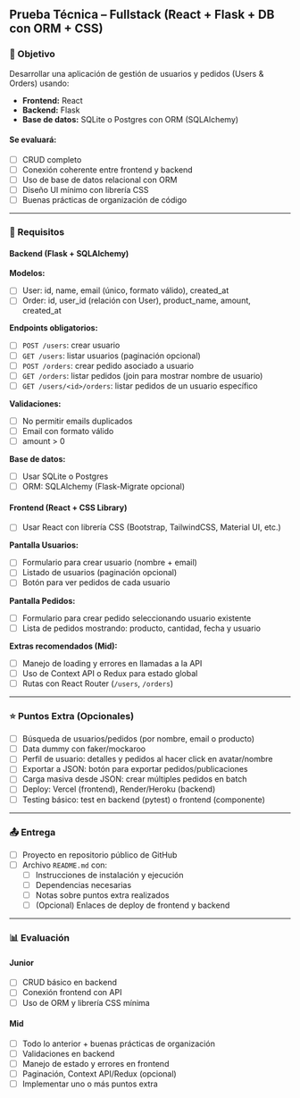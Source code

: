 ## Prueba Técnica – Fullstack (React + Flask + DB con ORM + CSS)

### 🎯 Objetivo

Desarrollar una aplicación de gestión de usuarios y pedidos (Users & Orders) usando:

- **Frontend:** React
- **Backend:** Flask
- **Base de datos:** SQLite o Postgres con ORM (SQLAlchemy)

#### Se evaluará:

- [ ] CRUD completo
- [ ] Conexión coherente entre frontend y backend
- [ ] Uso de base de datos relacional con ORM
- [ ] Diseño UI mínimo con librería CSS
- [ ] Buenas prácticas de organización de código

---

### 📌 Requisitos

#### Backend (Flask + SQLAlchemy)

**Modelos:**

- [ ] User: id, name, email (único, formato válido), created_at
- [ ] Order: id, user_id (relación con User), product_name, amount, created_at

**Endpoints obligatorios:**

- [ ] `POST /users`: crear usuario
- [ ] `GET /users`: listar usuarios (paginación opcional)
- [ ] `POST /orders`: crear pedido asociado a usuario
- [ ] `GET /orders`: listar pedidos (join para mostrar nombre de usuario)
- [ ] `GET /users/<id>/orders`: listar pedidos de un usuario específico

**Validaciones:**

- [ ] No permitir emails duplicados
- [ ] Email con formato válido
- [ ] amount > 0

**Base de datos:**

- [ ] Usar SQLite o Postgres
- [ ] ORM: SQLAlchemy (Flask-Migrate opcional)

#### Frontend (React + CSS Library)

- [ ] Usar React con librería CSS (Bootstrap, TailwindCSS, Material UI, etc.)

**Pantalla Usuarios:**

- [ ] Formulario para crear usuario (nombre + email)
- [ ] Listado de usuarios (paginación opcional)
- [ ] Botón para ver pedidos de cada usuario

**Pantalla Pedidos:**

- [ ] Formulario para crear pedido seleccionando usuario existente
- [ ] Lista de pedidos mostrando: producto, cantidad, fecha y usuario

**Extras recomendados (Mid):**

- [ ] Manejo de loading y errores en llamadas a la API
- [ ] Uso de Context API o Redux para estado global
- [ ] Rutas con React Router (`/users`, `/orders`)

---

### ⭐ Puntos Extra (Opcionales)

- [ ] Búsqueda de usuarios/pedidos (por nombre, email o producto)
- [ ] Data dummy con faker/mockaroo
- [ ] Perfil de usuario: detalles y pedidos al hacer click en avatar/nombre
- [ ] Exportar a JSON: botón para exportar pedidos/publicaciones
- [ ] Carga masiva desde JSON: crear múltiples pedidos en batch
- [ ] Deploy: Vercel (frontend), Render/Heroku (backend)
- [ ] Testing básico: test en backend (pytest) o frontend (componente)

---

### 📤 Entrega

- [ ] Proyecto en repositorio público de GitHub
- [ ] Archivo `README.md` con:
  - [ ] Instrucciones de instalación y ejecución
  - [ ] Dependencias necesarias
  - [ ] Notas sobre puntos extra realizados
  - [ ] (Opcional) Enlaces de deploy de frontend y backend

---

### 📊 Evaluación

#### Junior

- [ ] CRUD básico en backend
- [ ] Conexión frontend con API
- [ ] Uso de ORM y librería CSS mínima

#### Mid

- [ ] Todo lo anterior + buenas prácticas de organización
- [ ] Validaciones en backend
- [ ] Manejo de estado y errores en frontend
- [ ] Paginación, Context API/Redux (opcional)
- [ ] Implementar uno o más puntos extra
